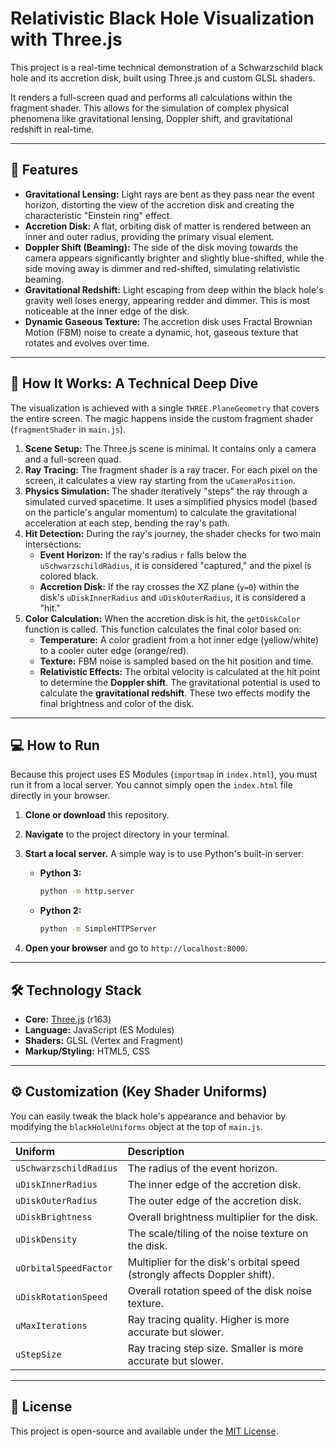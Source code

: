 # Relativistic Black Hole Visualization with Three.js

This project is a real-time technical demonstration of a Schwarzschild black hole and its accretion disk, built using Three.js and custom GLSL shaders.

It renders a full-screen quad and performs all calculations within the fragment shader. This allows for the simulation of complex physical phenomena like gravitational lensing, Doppler shift, and gravitational redshift in real-time.

-----

## 🚀 Features

  * **Gravitational Lensing:** Light rays are bent as they pass near the event horizon, distorting the view of the accretion disk and creating the characteristic "Einstein ring" effect.
  * **Accretion Disk:** A flat, orbiting disk of matter is rendered between an inner and outer radius, providing the primary visual element.
  * **Doppler Shift (Beaming):** The side of the disk moving towards the camera appears significantly brighter and slightly blue-shifted, while the side moving away is dimmer and red-shifted, simulating relativistic beaming.
  * **Gravitational Redshift:** Light escaping from deep within the black hole's gravity well loses energy, appearing redder and dimmer. This is most noticeable at the inner edge of the disk.
  * **Dynamic Gaseous Texture:** The accretion disk uses Fractal Brownian Motion (FBM) noise to create a dynamic, hot, gaseous texture that rotates and evolves over time.

-----

## 🔧 How It Works: A Technical Deep Dive

The visualization is achieved with a single `THREE.PlaneGeometry` that covers the entire screen. The magic happens inside the custom fragment shader (`fragmentShader` in `main.js`).

1.  **Scene Setup:** The Three.js scene is minimal. It contains only a camera and a full-screen quad.
2.  **Ray Tracing:** The fragment shader is a ray tracer. For each pixel on the screen, it calculates a view ray starting from the `uCameraPosition`.
3.  **Physics Simulation:** The shader iteratively "steps" the ray through a simulated curved spacetime. It uses a simplified physics model (based on the particle's angular momentum) to calculate the gravitational acceleration at each step, bending the ray's path.
4.  **Hit Detection:** During the ray's journey, the shader checks for two main intersections:
      * **Event Horizon:** If the ray's radius `r` falls below the `uSchwarzschildRadius`, it is considered "captured," and the pixel is colored black.
      * **Accretion Disk:** If the ray crosses the XZ plane (`y=0`) within the disk's `uDiskInnerRadius` and `uDiskOuterRadius`, it is considered a "hit."
5.  **Color Calculation:** When the accretion disk is hit, the `getDiskColor` function is called. This function calculates the final color based on:
      * **Temperature:** A color gradient from a hot inner edge (yellow/white) to a cooler outer edge (orange/red).
      * **Texture:** FBM noise is sampled based on the hit position and time.
      * **Relativistic Effects:** The orbital velocity is calculated at the hit point to determine the **Doppler shift**. The gravitational potential is used to calculate the **gravitational redshift**. These two effects modify the final brightness and color of the disk.

-----

## 💻 How to Run

Because this project uses ES Modules (`importmap` in `index.html`), you must run it from a local server. You cannot simply open the `index.html` file directly in your browser.

1.  **Clone or download** this repository.

2.  **Navigate** to the project directory in your terminal.

3.  **Start a local server.** A simple way is to use Python's built-in server:

      * **Python 3:**
        ```bash
        python -m http.server
        ```
      * **Python 2:**
        ```bash
        python -m SimpleHTTPServer
        ```

4.  **Open your browser** and go to `http://localhost:8000`.

-----

## 🛠️ Technology Stack

  * **Core:** [Three.js](https://threejs.org/) (r163)
  * **Language:** JavaScript (ES Modules)
  * **Shaders:** GLSL (Vertex and Fragment)
  * **Markup/Styling:** HTML5, CSS

-----

## ⚙️ Customization (Key Shader Uniforms)

You can easily tweak the black hole's appearance and behavior by modifying the `blackHoleUniforms` object at the top of `main.js`.

| Uniform | Description |
| :--- | :--- |
| `uSchwarzschildRadius` | The radius of the event horizon. |
| `uDiskInnerRadius` | The inner edge of the accretion disk. |
| `uDiskOuterRadius` | The outer edge of the accretion disk. |
| `uDiskBrightness` | Overall brightness multiplier for the disk. |
| `uDiskDensity` | The scale/tiling of the noise texture on the disk. |
| `uOrbitalSpeedFactor` | Multiplier for the disk's orbital speed (strongly affects Doppler shift). |
| `uDiskRotationSpeed` | Overall rotation speed of the disk noise texture. |
| `uMaxIterations` | Ray tracing quality. Higher is more accurate but slower. |
| `uStepSize` | Ray tracing step size. Smaller is more accurate but slower. |

-----

## 📄 License

This project is open-source and available under the [MIT License](https://www.google.com/search?q=LICENSE).
